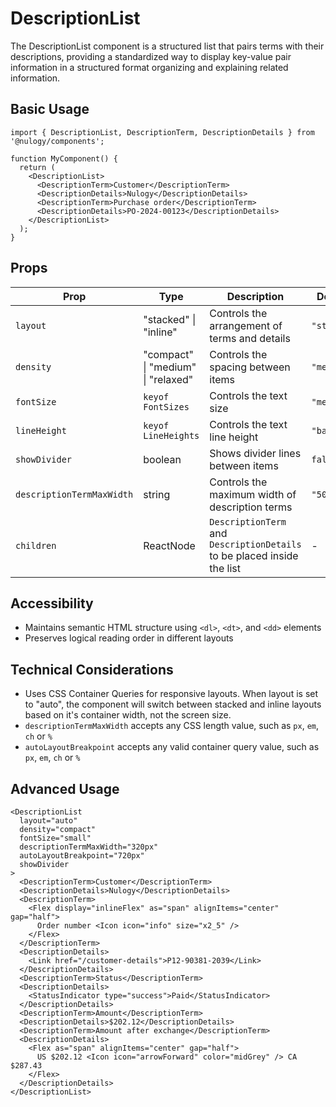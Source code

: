 # DescriptionList

The DescriptionList component is a structured list that pairs terms with their descriptions, providing a standardized way to display key-value pair information in a structured format organizing and explaining related information.

## Basic Usage

```tsx
import { DescriptionList, DescriptionTerm, DescriptionDetails } from '@nulogy/components';

function MyComponent() {
  return (
    <DescriptionList>
      <DescriptionTerm>Customer</DescriptionTerm>
      <DescriptionDetails>Nulogy</DescriptionDetails>
      <DescriptionTerm>Purchase order</DescriptionTerm>
      <DescriptionDetails>PO-2024-00123</DescriptionDetails>
    </DescriptionList>
  );
}
```

## Props

| Prop | Type | Description | Default |
|------|------|-------------|---------|
| `layout` | "stacked" \| "inline" | Controls the arrangement of terms and details | `"stacked"` |
| `density` | "compact" \| "medium" \| "relaxed" | Controls the spacing between items | `"medium"` |
| `fontSize` | `keyof FontSizes` | Controls the text size | `"medium"` |
| `lineHeight` | `keyof LineHeights` | Controls the text line height | `"base"` |
| `showDivider` | boolean | Shows divider lines between items | `false` |
| `descriptionTermMaxWidth` | string | Controls the maximum width of description terms | `"50%"` |
| `children` | ReactNode | `DescriptionTerm` and `DescriptionDetails` to be placed inside the list | - |

## Accessibility

- Maintains semantic HTML structure using `<dl>`, `<dt>`, and `<dd>` elements
- Preserves logical reading order in different layouts

## Technical Considerations

- Uses CSS Container Queries for responsive layouts. When layout is set to "auto", the component will switch between stacked and inline layouts based on it's container width, not the screen size.
- `descriptionTermMaxWidth` accepts any CSS length value, such as `px`, `em`, `ch` or `%`
- `autoLayoutBreakpoint` accepts any valid container query value, such as `px`, `em`, `ch` or `%`

## Advanced Usage

```tsx
<DescriptionList
  layout="auto"
  density="compact"
  fontSize="small"
  descriptionTermMaxWidth="320px"
  autoLayoutBreakpoint="720px"
  showDivider
>
  <DescriptionTerm>Customer</DescriptionTerm>
  <DescriptionDetails>Nulogy</DescriptionDetails>
  <DescriptionTerm>
    <Flex display="inlineFlex" as="span" alignItems="center" gap="half">
      Order number <Icon icon="info" size="x2_5" />
    </Flex>
  </DescriptionTerm>
  <DescriptionDetails>
    <Link href="/customer-details">P12-90381-2039</Link>
  </DescriptionDetails>
  <DescriptionTerm>Status</DescriptionTerm>
  <DescriptionDetails>
    <StatusIndicator type="success">Paid</StatusIndicator>
  </DescriptionDetails>
  <DescriptionTerm>Amount</DescriptionTerm>
  <DescriptionDetails>$202.12</DescriptionDetails>
  <DescriptionTerm>Amount after exchange</DescriptionTerm>
  <DescriptionDetails>
    <Flex as="span" alignItems="center" gap="half">
      US $202.12 <Icon icon="arrowForward" color="midGrey" /> CA $287.43
    </Flex>
  </DescriptionDetails>
</DescriptionList>
```
